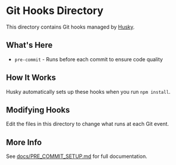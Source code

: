 # Git Hooks Directory

This directory contains Git hooks managed by [Husky](https://typicode.github.io/husky/).

## What's Here

- `pre-commit` - Runs before each commit to ensure code quality

## How It Works

Husky automatically sets up these hooks when you run `npm install`.

## Modifying Hooks

Edit the files in this directory to change what runs at each Git event.

## More Info

See [docs/PRE_COMMIT_SETUP.md](../docs/PRE_COMMIT_SETUP.md) for full documentation.
